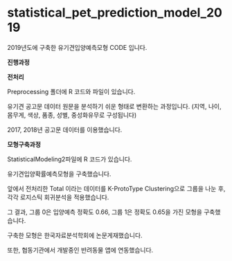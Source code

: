 # statistical_pet_prediction_model_2019
2019년도에 구축한 유기견입양예측모형 CODE 입니다.

**진행과정**

**전처리**

Preprocessing 폴더에 R 코드와 파일이 있습니다.

유기견 공고문 데이터 원문을 분석하기 쉬운 형태로 변환하는 과정입니다.
(지역, 나이, 몸무게, 색상, 품종, 성별, 중성화유무로 구성됩니다)

2017, 2018년 공고문 데이터를 이용했습니다.

**모형구축과정**

StatisticalModeling2파일에 R 코드가 있습니다.

유기견입양확률예측모형을 구축했습니다.

앞에서 전처리한 Total 이라는 데이터를 K-ProtoType Clustering으로 그룹을 나눈 후, 각각 로지스틱 회귀분석을 적용했습니다.

그 결과, 그룹 0은 입양예측 정확도 0.66, 그룹 1은 정확도 0.65을 가진 모형을 구축했습니다.

구축한 모형은 한국자료분석학회에 논문게재했습니다.

또한, 협동기관에서 개발중인 반려동물 앱에 연동했습니다. 
